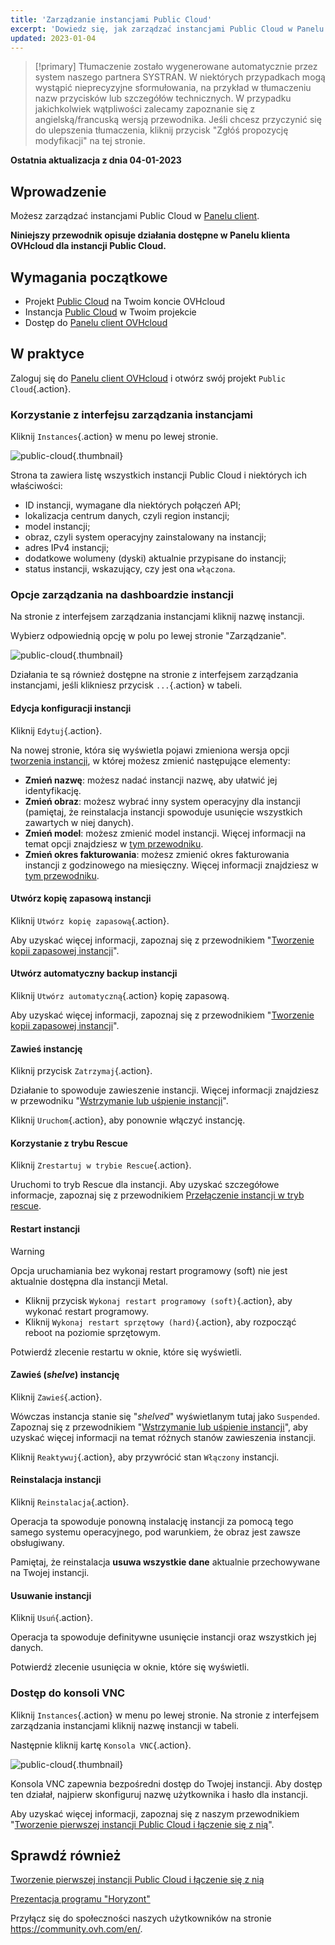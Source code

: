 ```yaml
---
title: 'Zarządzanie instancjami Public Cloud'
excerpt: 'Dowiedz się, jak zarządzać instancjami Public Cloud w Panelu klienta OVHcloud'
updated: 2023-01-04
---
```


> [!primary]
> Tłumaczenie zostało wygenerowane automatycznie przez system naszego partnera SYSTRAN. W niektórych przypadkach mogą wystąpić nieprecyzyjne sformułowania, na przykład w tłumaczeniu nazw przycisków lub szczegółów technicznych. W przypadku jakichkolwiek wątpliwości zalecamy zapoznanie się z angielską/francuską wersją przewodnika. Jeśli chcesz przyczynić się do ulepszenia tłumaczenia, kliknij przycisk "Zgłóś propozycję modyfikacji" na tej stronie.
> 

**Ostatnia aktualizacja z dnia 04-01-2023**

## Wprowadzenie

Możesz zarządzać instancjami Public Cloud w [Panelu client](https://www.ovh.com/auth/?action=gotomanager&from=https://www.ovh.pl/&ovhSubsidiary=pl).

**Niniejszy przewodnik opisuje działania dostępne w Panelu klienta OVHcloud dla instancji Public Cloud.**

## Wymagania początkowe

- Projekt [Public Cloud](https://www.ovhcloud.com/pl/public-cloud/) na Twoim koncie OVHcloud
- Instancja [Public Cloud](/pages/platform/public-cloud/public-cloud-first-steps) w Twoim projekcie
- Dostęp do [Panelu client OVHcloud](https://www.ovh.com/auth/?action=gotomanager&from=https://www.ovh.pl/&ovhSubsidiary=pl)

## W praktyce

Zaloguj się do [Panelu client OVHcloud](https://www.ovh.com/auth/?action=gotomanager&from=https://www.ovh.pl/&ovhSubsidiary=pl) i otwórz swój projekt `Public Cloud`{.action}. 

### Korzystanie z interfejsu zarządzania instancjami

Kliknij `Instances`{.action} w menu po lewej stronie. 

![public-cloud](images/compute.png){.thumbnail}

Strona ta zawiera listę wszystkich instancji Public Cloud i niektórych ich właściwości:

- ID instancji, wymagane dla niektórych połączeń API;
- lokalizacja centrum danych, czyli region instancji;
- model instancji;
- obraz, czyli system operacyjny zainstalowany na instancji;
- adres IPv4 instancji;
- dodatkowe wolumeny (dyski) aktualnie przypisane do instancji;
- status instancji, wskazujący, czy jest ona `włączona`.

### Opcje zarządzania na dashboardzie instancji

Na stronie z interfejsem zarządzania instancjami kliknij nazwę instancji.

Wybierz odpowiednią opcję w polu po lewej stronie "Zarządzanie".

![public-cloud](images/management.png){.thumbnail}

Działania te są również dostępne na stronie z interfejsem zarządzania instancjami, jeśli klikniesz przycisk `...`{.action} w tabeli.

#### Edycja konfiguracji instancji

Kliknij `Edytuj`{.action}.

Na nowej stronie, która się wyświetla pojawi zmieniona wersja opcji [tworzenia instancji](/pages/platform/public-cloud/public-cloud-first-steps), w której możesz zmienić następujące elementy:

- **Zmień nazwę**: możesz nadać instancji nazwę, aby ułatwić jej identyfikację.
- **Zmień obraz**: możesz wybrać inny system operacyjny dla instancji (pamiętaj, że reinstalacja instancji spowoduje usunięcie wszystkich zawartych w niej danych).
- **Zmień model**: możesz zmienić model instancji. Więcej informacji na temat opcji znajdziesz w [tym przewodniku](/pages/platform/public-cloud/public-cloud-first-steps#krok-3-tworzenie-instancji).
- **Zmień okres fakturowania**: możesz zmienić okres fakturowania instancji z godzinowego na miesięczny. Więcej informacji znajdziesz w [tym przewodniku](/pages/platform/public-cloud/changing_hourly_monthly_billing).

#### Utwórz kopię zapasową instancji

Kliknij `Utwórz kopię zapasową`{.action}.

Aby uzyskać więcej informacji, zapoznaj się z przewodnikiem "[Tworzenie kopii zapasowej instancji](/pages/platform/public-cloud/save_an_instance)". 

#### Utwórz automatyczny backup instancji

Kliknij `Utwórz automatyczną`{.action} kopię zapasową.

Aby uzyskać więcej informacji, zapoznaj się z przewodnikiem "[Tworzenie kopii zapasowej instancji](/pages/platform/public-cloud/save_an_instance#tworzenie-zautomatyzowanych-kopii-zapasowych-instancji)".

#### Zawieś instancję

Kliknij przycisk `Zatrzymaj`{.action}.

Działanie to spowoduje zawieszenie instancji. Więcej informacji znajdziesz w przewodniku "[Wstrzymanie lub uśpienie instancji](/pages/platform/public-cloud/suspend_or_pause_an_instance#zatrzymaj-suspend-instancje)".

Kliknij `Uruchom`{.action}, aby ponownie włączyć instancję.

#### Korzystanie z trybu Rescue

Kliknij `Zrestartuj w trybie Rescue`{.action}.

Uruchomi to tryb Rescue dla instancji. Aby uzyskać szczegółowe informacje, zapoznaj się z przewodnikiem [Przełączenie instancji w tryb rescue](/pages/platform/public-cloud/put_an_instance_in_rescue_mode).

#### Restart instancji 

> [!warning]
> Opcja uruchamiania bez wykonaj restart programowy (soft) nie jest aktualnie dostępna dla instancji Metal.
>

- Kliknij przycisk `Wykonaj restart programowy (soft)`{.action}, aby wykonać restart programowy.
- Kliknij `Wykonaj restart sprzętowy (hard)`{.action}, aby rozpocząć reboot na poziomie sprzętowym.

Potwierdź zlecenie restartu w oknie, które się wyświetli.

#### Zawieś (*shelve*) instancję

Kliknij `Zawieś`{.action}.

Wówczas instancja stanie się "*shelved*" wyświetlanym tutaj jako `Suspended`. Zapoznaj się z przewodnikiem "[Wstrzymanie lub uśpienie instancji](/pages/platform/public-cloud/suspend_or_pause_an_instance#zawies-shelve-instancje)", aby uzyskać więcej informacji na temat różnych stanów zawieszenia instancji.

Kliknij `Reaktywuj`{.action}, aby przywrócić stan `Włączony` instancji.

#### Reinstalacja instancji 

Kliknij `Reinstalacja`{.action}.

Operacja ta spowoduje ponowną instalację instancji za pomocą tego samego systemu operacyjnego, pod warunkiem, że obraz jest zawsze obsługiwany.

Pamiętaj, że reinstalacja **usuwa wszystkie dane** aktualnie przechowywane na Twojej instancji.

#### Usuwanie instancji

Kliknij `Usuń`{.action}.

Operacja ta spowoduje definitywne usunięcie instancji oraz wszystkich jej danych.

Potwierdź zlecenie usunięcia w oknie, które się wyświetli.

### Dostęp do konsoli VNC

Kliknij `Instances`{.action} w menu po lewej stronie. Na stronie z interfejsem zarządzania instancjami kliknij nazwę instancji w tabeli.

Następnie kliknij kartę `Konsola VNC`{.action}.

![public-cloud](images/vnc1.png){.thumbnail}

Konsola VNC zapewnia bezpośredni dostęp do Twojej instancji. Aby dostęp ten działał, najpierw skonfiguruj nazwę użytkownika i hasło dla instancji. 

Aby uzyskać więcej informacji, zapoznaj się z naszym przewodnikiem "[Tworzenie pierwszej instancji Public Cloud i łączenie się z nią](/pages/platform/public-cloud/public-cloud-first-steps#connect-to-instance)".

## Sprawdź również

[Tworzenie pierwszej instancji Public Cloud i łączenie się z nią](/pages/platform/public-cloud/public-cloud-first-steps)

[Prezentacja programu "Horyzont"](/pages/platform/public-cloud/introducing_horizon)

Przyłącz się do społeczności naszych użytkowników na stronie <https://community.ovh.com/en/>.